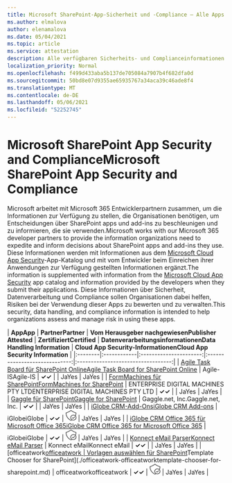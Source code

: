 ```yaml
---
title: Microsoft SharePoint-App-Sicherheit und -Compliance – Alle Apps
ms.author: elmalova
author: elenamalova
ms.date: 05/04/2021
ms.topic: article
ms.service: attestation
description: Alle verfügbaren Sicherheits- und Complianceinformationen für alle Microsoft SharePoint Apps.
localization_priority: Normal
ms.openlocfilehash: f499d433aba5b137de705084a7907b4f682dfa0d
ms.sourcegitcommit: 50bd8e07d9355ae65935767a34aca39c46ade8f4
ms.translationtype: MT
ms.contentlocale: de-DE
ms.lasthandoff: 05/06/2021
ms.locfileid: "52252745"
---
```

# <a name="microsoft-sharepoint-app-security-and-compliance"></a><span data-ttu-id="0c6a9-103">Microsoft SharePoint App Security and Compliance</span><span class="sxs-lookup"><span data-stu-id="0c6a9-103">Microsoft SharePoint App Security and Compliance</span></span>

<span data-ttu-id="0c6a9-104">Microsoft arbeitet mit Microsoft 365 Entwicklerpartnern zusammen, um die Informationen zur Verfügung zu stellen, die Organisationen benötigen, um Entscheidungen über SharePoint apps und add-ins zu beschleunigen und zu informieren, die sie verwenden.</span><span class="sxs-lookup"><span data-stu-id="0c6a9-104">Microsoft works with our Microsoft 365 developer partners to provide the information organizations need to expedite and inform decisions about SharePoint apps and add-ins they use.</span></span> <span data-ttu-id="0c6a9-105">Diese Informationen werden mit Informationen aus dem [Microsoft Cloud App Security](https://www.microsoft.com/en-us/enterprise-mobility-security/cloud-app-security)-App-Katalog und mit vom Entwickler beim Einreichen ihrer Anwendungen zur Verfügung gestellten Informationen ergänzt.</span><span class="sxs-lookup"><span data-stu-id="0c6a9-105">The information is supplemented with information from the [Microsoft Cloud App Security](https://www.microsoft.com/en-us/enterprise-mobility-security/cloud-app-security) app catalog and information provided by the developers when they submit their applications.</span></span> <span data-ttu-id="0c6a9-106">Diese Informationen über Sicherheit, Datenverarbeitung und Compliance sollen Organisationen dabei helfen, Risiken bei der Verwendung dieser Apps zu bewerten und zu verwalten.</span><span class="sxs-lookup"><span data-stu-id="0c6a9-106">This security, data handling, and compliance information is intended to help organizations assess and manage risk in using these apps.</span></span>

| <span data-ttu-id="0c6a9-107">**App**</span><span class="sxs-lookup"><span data-stu-id="0c6a9-107">**App**</span></span> | <span data-ttu-id="0c6a9-108">**Partner**</span><span class="sxs-lookup"><span data-stu-id="0c6a9-108">**Partner**</span></span> | <span data-ttu-id="0c6a9-109">**Vom Herausgeber nachgewiesen**</span><span class="sxs-lookup"><span data-stu-id="0c6a9-109">**Publisher Attested**</span></span> | <span data-ttu-id="0c6a9-110">**Zertifiziert**</span><span class="sxs-lookup"><span data-stu-id="0c6a9-110">**Certified**</span></span> | <span data-ttu-id="0c6a9-111">**Datenverarbeitungsinformationen**</span><span class="sxs-lookup"><span data-stu-id="0c6a9-111">**Data Handling Information**</span></span> | <span data-ttu-id="0c6a9-112">**Cloud App Security-Informationen**</span><span class="sxs-lookup"><span data-stu-id="0c6a9-112">**Cloud App Security Information**</span></span> |
|:--------|:------------|:----------------------:|:-----------------------------:|:----------------------------------:|
| [<span data-ttu-id="0c6a9-113">Agile Task Board für SharePoint Online</span><span class="sxs-lookup"><span data-stu-id="0c6a9-113">Agile Task Board for SharePoint Online</span></span>](./agile-is-task-board-for-sharepoint-online.md) | <span data-ttu-id="0c6a9-114">Agile-IS</span><span class="sxs-lookup"><span data-stu-id="0c6a9-114">Agile-IS</span></span> | <span data-ttu-id="0c6a9-115">**✓**</span><span class="sxs-lookup"><span data-stu-id="0c6a9-115">**✓**</span></span> |  | <span data-ttu-id="0c6a9-116">Ja</span><span class="sxs-lookup"><span data-stu-id="0c6a9-116">Yes</span></span> | <span data-ttu-id="0c6a9-117">Ja</span><span class="sxs-lookup"><span data-stu-id="0c6a9-117">Yes</span></span> |
| [<span data-ttu-id="0c6a9-118">FormMachines für SharePoint</span><span class="sxs-lookup"><span data-stu-id="0c6a9-118">FormMachines for SharePoint</span></span>](./enterprise-digital-machines-pty-ltd-formmachines-for-sharepoint.md) | <span data-ttu-id="0c6a9-119">ENTERPRISE DIGITAL MACHINES PTY LTD</span><span class="sxs-lookup"><span data-stu-id="0c6a9-119">ENTERPRISE DIGITAL MACHINES PTY LTD</span></span> | <span data-ttu-id="0c6a9-120">**✓**</span><span class="sxs-lookup"><span data-stu-id="0c6a9-120">**✓**</span></span> |  | <span data-ttu-id="0c6a9-121">Ja</span><span class="sxs-lookup"><span data-stu-id="0c6a9-121">Yes</span></span> | <span data-ttu-id="0c6a9-122">Ja</span><span class="sxs-lookup"><span data-stu-id="0c6a9-122">Yes</span></span> |
| [<span data-ttu-id="0c6a9-123">Gaggle für SharePoint</span><span class="sxs-lookup"><span data-stu-id="0c6a9-123">Gaggle for SharePoint</span></span>](./gagglenet-inc-gaggle-for-sharepoint.md) | <span data-ttu-id="0c6a9-124">Gaggle.net, Inc.</span><span class="sxs-lookup"><span data-stu-id="0c6a9-124">Gaggle.net, Inc.</span></span> | <span data-ttu-id="0c6a9-125">**✓**</span><span class="sxs-lookup"><span data-stu-id="0c6a9-125">**✓**</span></span> |  | <span data-ttu-id="0c6a9-126">Ja</span><span class="sxs-lookup"><span data-stu-id="0c6a9-126">Yes</span></span> | <span data-ttu-id="0c6a9-127">Ja</span><span class="sxs-lookup"><span data-stu-id="0c6a9-127">Yes</span></span> |
| [<span data-ttu-id="0c6a9-128">iGlobe CRM-Add-Ons</span><span class="sxs-lookup"><span data-stu-id="0c6a9-128">iGlobe CRM Add-ons</span></span>](./iglobe-crm-add-ons.md) | <span data-ttu-id="0c6a9-129">iGlobe</span><span class="sxs-lookup"><span data-stu-id="0c6a9-129">iGlobe</span></span> | <span data-ttu-id="0c6a9-130">**✓**</span><span class="sxs-lookup"><span data-stu-id="0c6a9-130">**✓**</span></span> | <img alt="Certified application badge" src="../media/certified-badge.png" height="25" width="25" /> | <span data-ttu-id="0c6a9-131">Ja</span><span class="sxs-lookup"><span data-stu-id="0c6a9-131">Yes</span></span> | <span data-ttu-id="0c6a9-132">Ja</span><span class="sxs-lookup"><span data-stu-id="0c6a9-132">Yes</span></span> |
| [<span data-ttu-id="0c6a9-133">iGlobe CRM Office 365 für Microsoft Office 365</span><span class="sxs-lookup"><span data-stu-id="0c6a9-133">iGlobe CRM Office 365 for Microsoft Office 365</span></span>](./iglobe-crm-office-365-for-microsoft.md) | <span data-ttu-id="0c6a9-134">iGlobe</span><span class="sxs-lookup"><span data-stu-id="0c6a9-134">iGlobe</span></span> | <span data-ttu-id="0c6a9-135">**✓**</span><span class="sxs-lookup"><span data-stu-id="0c6a9-135">**✓**</span></span> | <img alt="Certified application badge" src="../media/certified-badge.png" height="25" width="25" /> | <span data-ttu-id="0c6a9-136">Ja</span><span class="sxs-lookup"><span data-stu-id="0c6a9-136">Yes</span></span> | <span data-ttu-id="0c6a9-137">Ja</span><span class="sxs-lookup"><span data-stu-id="0c6a9-137">Yes</span></span> |
| [<span data-ttu-id="0c6a9-138">Konnect eMail Parser</span><span class="sxs-lookup"><span data-stu-id="0c6a9-138">Konnect eMail Parser</span></span>](./konnect-email-parser.md) | <span data-ttu-id="0c6a9-139">Konnect eMail</span><span class="sxs-lookup"><span data-stu-id="0c6a9-139">Konnect eMail</span></span> | <span data-ttu-id="0c6a9-140">**✓**</span><span class="sxs-lookup"><span data-stu-id="0c6a9-140">**✓**</span></span> |  | <span data-ttu-id="0c6a9-141">Ja</span><span class="sxs-lookup"><span data-stu-id="0c6a9-141">Yes</span></span> | <span data-ttu-id="0c6a9-142">Ja</span><span class="sxs-lookup"><span data-stu-id="0c6a9-142">Yes</span></span> |
| <span data-ttu-id="0c6a9-143">[officeatwork</span><span class="sxs-lookup"><span data-stu-id="0c6a9-143">[officeatwork</span></span> | <span data-ttu-id="0c6a9-144">Vorlagen auswählen für SharePoint](./officeatwork-officeatworktemplate-chooser-for-sharepoint.md)</span><span class="sxs-lookup"><span data-stu-id="0c6a9-144">Template Chooser for SharePoint](./officeatwork-officeatworktemplate-chooser-for-sharepoint.md)</span></span> | <span data-ttu-id="0c6a9-145">officeatwork</span><span class="sxs-lookup"><span data-stu-id="0c6a9-145">officeatwork</span></span> | <span data-ttu-id="0c6a9-146">**✓**</span><span class="sxs-lookup"><span data-stu-id="0c6a9-146">**✓**</span></span> | <img alt="Certified application badge" src="../media/certified-badge.png" height="25" width="25" /> | <span data-ttu-id="0c6a9-147">Ja</span><span class="sxs-lookup"><span data-stu-id="0c6a9-147">Yes</span></span> | <span data-ttu-id="0c6a9-148">Ja</span><span class="sxs-lookup"><span data-stu-id="0c6a9-148">Yes</span></span> |
